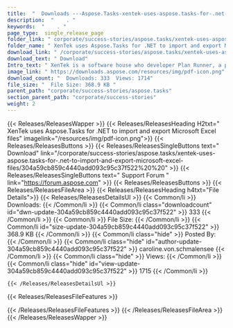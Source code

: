 ```yaml
---
title:  "  Downloads ---Aspose.Tasks-xentek-uses-aspose.tasks-for-.net-to-import-and-export-microsoft-excel-files . " 
description:  "    . " 
keywords:  "    . " 
page_type:  single_release_page
folder_link: " corporate/success-stories/aspose.tasks/xentek-uses-aspose.tasks-for-.net-to-import-and-export-microsoft-excel-files/"
folder_name: " XenTek uses Aspose.Tasks for .NET to import and export Microsoft Excel files"
download_link: " /corporate/success-stories/aspose.tasks/xentek-uses-aspose.tasks-for-.net-to-import-and-export-microsoft-excel-files/304a59cb859c4440add093c95c37f522"
download_text: " Download"
Intro_text: " XenTek is a software house who developer Plan Runner, a project management tool...."
image_link: " https://downloads.aspose.com/resources/img/pdf-icon.png"
download_count: "  Downloads: 333  Views: 1714"
file_size: "  File Size: 368.9 KB "
parent_path: "corporate/success-stories/aspose.tasks"
section_parent_path: "corporate/success-stories"
weight: 2 
---
```


{{< Releases/ReleasesWapper >}}
  {{< Releases/ReleasesHeading H2txt=" XenTek uses Aspose.Tasks for .NET to import and export Microsoft Excel files" imagelink="/resources/img/pdf-icon.png">}}
  {{< Releases/ReleasesButtons >}}
    {{< Releases/ReleasesSingleButtons text=" Download" link="/corporate/success-stories/aspose.tasks/xentek-uses-aspose.tasks-for-.net-to-import-and-export-microsoft-excel-files/304a59cb859c4440add093c95c37f522%20%20" >}}
    {{< Releases/ReleasesSingleButtons text=" Support Forum " link="https://forum.aspose.com" >}}
  {{< Releases/ReleasesButtons >}}
  {{< Releases/ReleasesFileArea >}}
    {{< Releases/ReleasesHeading h4txt="File Details">}}
    {{< Releases/ReleasesDetailsUl >}}
            {{< Common/li  >}} Downloads: {{< /Common/li >}} 
      {{< Common/li class="downloadcount" id="dwn-update-304a59cb859c4440add093c95c37f522" >}} 333 {{< /Common/li >}} 
      {{< Common/li  >}} File Size: {{< /Common/li >}} 
      {{< Common/li id="size-update-304a59cb859c4440add093c95c37f522" >}} 368.9 KB {{< /Common/li >}} 
      {{< Common/li  class="hide" >}} Posted By: {{< /Common/li >}} 
      {{< Common/li class="hide" id="author-update-304a59cb859c4440add093c95c37f522" >}} caroline.von.schmalensee {{< /Common/li >}} 
      {{< Common/li class="hide"  >}} Views: {{< /Common/li >}} 
      {{< Common/li class="hide" id="view-update-304a59cb859c4440add093c95c37f522" >}} 1715 {{< /Common/li >}} 

    {{< /Releases/ReleasesDetailsUl >}}

  {{< Releases/ReleasesFileFeatures >}}
      
  {{< /Releases/ReleasesFileFeatures >}}
 {{< /Releases/ReleasesFileArea >}}
{{< /Releases/ReleasesWapper >}}


